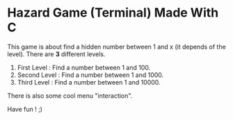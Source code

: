 # Hazard Game (Terminal) Made With **C**
This game is about find a hidden number between 1 and x (it depends of the level). There are **3** different levels.

 1. First Level : Find a number between 1 and 100.
 2. Second Level : Find a number between 1 and 1000.
 3. Third Level : Find a number between 1 and 10000.

There is also some cool menu "interaction".

Have fun ! ;)
